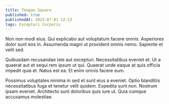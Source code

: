 ```yaml
---
title: Teagan Square
published: true
publishedAt: 2023-07-01 12:13
tags: Excepturi Corporis
---
```


Non non modi eius. Qui explicabo aut voluptatum facere omnis. Asperiores dolor sunt eos in. Assumenda magni ut provident omnis nemo. Sapiente et velit sed.

Quibusdam recusandae iste aut excepturi. Necessitatibus eveniet et. Ut a quaerat aut et sequi rem ipsum ut qui. Quaerat unde eaque at quis officia impedit quia et. Natus est ea. Et enim omnis facere eum.

Possimus voluptates minima in sed et sunt eius a eveniet. Optio blanditiis necessitatibus fuga et tenetur velit quidem. Expedita sunt non. Nostrum ipsam eveniet. Architecto sunt doloribus quis iure ut. Quia cumque accusamus molestiae.